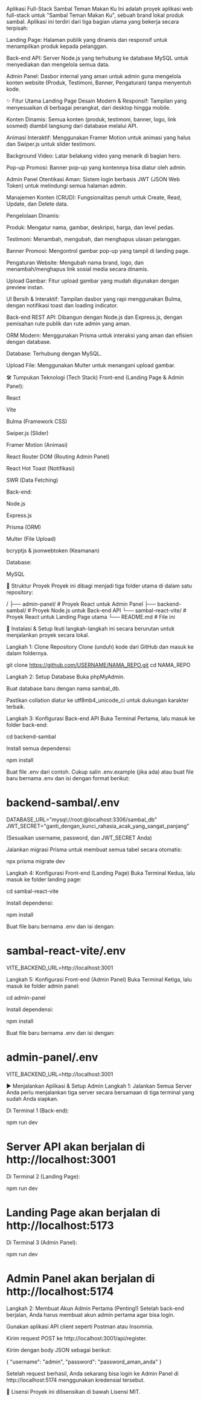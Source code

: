 Aplikasi Full-Stack Sambal  Teman Makan Ku
Ini adalah proyek aplikasi web full-stack untuk "Sambal Teman Makan Ku", sebuah brand lokal produk sambal. Aplikasi ini terdiri dari tiga bagian utama yang bekerja secara terpisah:

Landing Page: Halaman publik yang dinamis dan responsif untuk menampilkan produk kepada pelanggan.

Back-end API: Server Node.js yang terhubung ke database MySQL untuk menyediakan dan mengelola semua data.

Admin Panel: Dasbor internal yang aman untuk admin guna mengelola konten website (Produk, Testimoni, Banner, Pengaturan) tanpa menyentuh kode.

✨ Fitur Utama
Landing Page
Desain Modern & Responsif: Tampilan yang menyesuaikan di berbagai perangkat, dari desktop hingga mobile.

Konten Dinamis: Semua konten (produk, testimoni, banner, logo, link sosmed) diambil langsung dari database melalui API.

Animasi Interaktif: Menggunakan Framer Motion untuk animasi yang halus dan Swiper.js untuk slider testimoni.

Background Video: Latar belakang video yang menarik di bagian hero.

Pop-up Promosi: Banner pop-up yang kontennya bisa diatur oleh admin.

Admin Panel
Otentikasi Aman: Sistem login berbasis JWT (JSON Web Token) untuk melindungi semua halaman admin.

Manajemen Konten (CRUD): Fungsionalitas penuh untuk Create, Read, Update, dan Delete data.

Pengelolaan Dinamis:

Produk: Mengatur nama, gambar, deskripsi, harga, dan level pedas.

Testimoni: Menambah, mengubah, dan menghapus ulasan pelanggan.

Banner Promosi: Mengontrol gambar pop-up yang tampil di landing page.

Pengaturan Website: Mengubah nama brand, logo, dan menambah/menghapus link sosial media secara dinamis.

Upload Gambar: Fitur upload gambar yang mudah digunakan dengan preview instan.

UI Bersih & Interaktif: Tampilan dasbor yang rapi menggunakan Bulma, dengan notifikasi toast dan loading indicator.

Back-end
REST API: Dibangun dengan Node.js dan Express.js, dengan pemisahan rute publik dan rute admin yang aman.

ORM Modern: Menggunakan Prisma untuk interaksi yang aman dan efisien dengan database.

Database: Terhubung dengan MySQL.

Upload File: Menggunakan Multer untuk menangani upload gambar.

🛠️ Tumpukan Teknologi (Tech Stack)
Front-end (Landing Page & Admin Panel):

React

Vite

Bulma (Framework CSS)

Swiper.js (Slider)

Framer Motion (Animasi)

React Router DOM (Routing Admin Panel)

React Hot Toast (Notifikasi)

SWR (Data Fetching)

Back-end:

Node.js

Express.js

Prisma (ORM)

Multer (File Upload)

bcryptjs & jsonwebtoken (Keamanan)

Database:

MySQL

📂 Struktur Proyek
Proyek ini dibagi menjadi tiga folder utama di dalam satu repository:

/
├── admin-panel/        # Proyek React untuk Admin Panel
├── backend-sambal/     # Proyek Node.js untuk Back-end API
└── sambal-react-vite/  # Proyek React untuk Landing Page utama
└── README.md           # File ini

🚀 Instalasi & Setup
Ikuti langkah-langkah ini secara berurutan untuk menjalankan proyek secara lokal.

Langkah 1: Clone Repository
Clone (unduh) kode dari GitHub dan masuk ke dalam foldernya.

git clone https://github.com/USERNAME/NAMA_REPO.git
cd NAMA_REPO

Langkah 2: Setup Database
Buka phpMyAdmin.

Buat database baru dengan nama sambal_db.

Pastikan collation diatur ke utf8mb4_unicode_ci untuk dukungan karakter terbaik.

Langkah 3: Konfigurasi Back-end API
Buka Terminal Pertama, lalu masuk ke folder back-end:

cd backend-sambal

Install semua dependensi:

npm install

Buat file .env dari contoh. Cukup salin .env.example (jika ada) atau buat file baru bernama .env dan isi dengan format berikut:

# backend-sambal/.env
DATABASE_URL="mysql://root:@localhost:3306/sambal_db"
JWT_SECRET="ganti_dengan_kunci_rahasia_acak_yang_sangat_panjang"

(Sesuaikan username, password, dan JWT_SECRET Anda)

Jalankan migrasi Prisma untuk membuat semua tabel secara otomatis:

npx prisma migrate dev

Langkah 4: Konfigurasi Front-end (Landing Page)
Buka Terminal Kedua, lalu masuk ke folder landing page:

cd sambal-react-vite

Install dependensi:

npm install

Buat file baru bernama .env dan isi dengan:

# sambal-react-vite/.env
VITE_BACKEND_URL=http://localhost:3001

Langkah 5: Konfigurasi Front-end (Admin Panel)
Buka Terminal Ketiga, lalu masuk ke folder admin panel:

cd admin-panel

Install dependensi:

npm install

Buat file baru bernama .env dan isi dengan:

# admin-panel/.env
VITE_BACKEND_URL=http://localhost:3001

▶️ Menjalankan Aplikasi & Setup Admin
Langkah 1: Jalankan Semua Server
Anda perlu menjalankan tiga server secara bersamaan di tiga terminal yang sudah Anda siapkan.

Di Terminal 1 (Back-end):

npm run dev
# Server API akan berjalan di http://localhost:3001

Di Terminal 2 (Landing Page):

npm run dev
# Landing Page akan berjalan di http://localhost:5173

Di Terminal 3 (Admin Panel):

npm run dev
# Admin Panel akan berjalan di http://localhost:5174

Langkah 2: Membuat Akun Admin Pertama (Penting!)
Setelah back-end berjalan, Anda harus membuat akun admin pertama agar bisa login.

Gunakan aplikasi API client seperti Postman atau Insomnia.

Kirim request POST ke http://localhost:3001/api/register.

Kirim dengan body JSON sebagai berikut:

{
    "username": "admin",
    "password": "password_aman_anda"
}

Setelah request berhasil, Anda sekarang bisa login ke Admin Panel di http://localhost:5174 menggunakan kredensial tersebut.

📄 Lisensi
Proyek ini dilisensikan di bawah Lisensi MIT.